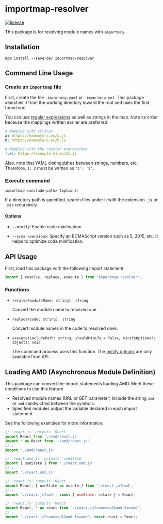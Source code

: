 # importmap-resolver

[![license](https://img.shields.io/github/license/snoown/importmap-resolver)](https://github.com/snoown/importmap-resolver/blob/main/LICENSE)

This package is for resolving module names with `importmap`.

## Installation

``` shell
npm install --save-dev importmap-resolver
```

## Command Line Usage

### Create an `importmap` file

First, create the file `.importmap.yaml` or `.importmap.yml`. This package searches it from the working directory toward the root and uses the first found one.

You can use [regular expressions](https://developer.mozilla.org/en-US/docs/Web/JavaScript/Guide/Regular_Expressions/Cheatsheet) as well as strings in the map. Note its order because the mappings written earlier are preferred.

``` yaml
# Mapping with strings
a: https://example-a.ex/a.js
b: https://example-b.ex/b.js

# Mapping with the regular expressions
(.+): https://example-$1.ex/$1.js
```

Also, note that YAML distinguishes between strings, numbers, etc. Therefore, `1: 2` must be written as `'1': '2'`.

### Execute command

``` shell
importmap <include-path> [options]
```

If a directory path is specified, search files under it with the extension `.js` or `.mjs` recursively.

#### Options

- `--minify`: Enable code minification.

- `--ecma <version>`: Specify an ECMAScript version such as 5, 2015, etc. It helps to optimize code minification.

## API Usage

First, load this package with the following import statement.

``` javascript
import { resolve, replace, execute } from "importmap-resolver";
```

### Functions

- `resolve(moduleName: string): string`

  Convert the module name to resolved one.

- `replace(code: string): string`

  Convert module names in the code to resolved ones.

- `execute(includePath: string, shouldMinify = false, minifyOptions?: object): void`

  The command process uses this function. The [minify options](https://terser.org/docs/api-reference#minify-options) are only available from API.

## Loading AMD (Asynchronous Module Definition)

This package can convert the import statements loading AMD. Meet these conditions to use this feature.

- Resolved module names (URL or GET parameter) include the string `amd` or `umd` sandwiched between the symbols.
- Specified modules output the variable declared in each import statement.

See the following examples for more information.

``` javascript
// 'react.js' outputs 'React'
import React from './amd/react.js'
import * as React from './amd/react.js'
// ↓
import './amd/react.js'

// 'react.umd.js' outputs 'useState'
import { useState } from './react.umd.js'
// ↓
import './react.umd.js'

// 'react.js' outputs 'React'
import React, { useState as ustate } from './react.js?amd';
// ↓
import './react.js?amd'; const { useState: ustate } = React;

// 'react.js' outputs 'React'
import React, * as react from './react.js?name=val&module=umd';
// ↓
import './react.js?name=val&module=umd'; const react = React;
```
